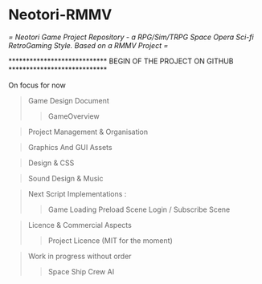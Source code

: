 # Neotori-RMMV

*= Neotori Game Project Repository - a RPG/Sim/TRPG Space Opera Sci-fi RetroGaming Style. Based on a RMMV Project =*

****************************  BEGIN OF THE PROJECT ON GITHUB  ****************************

On focus for now 

> Game Design Document
>> GameOverview

> Project Management & Organisation


> Graphics And GUI Assets


> Design & CSS


> Sound Design & Music


> Next Script Implementations :
>> Game Loading Preload Scene
>> Login / Subscribe Scene

> Licence & Commercial Aspects
>> Project Licence (MIT for the moment)

> Work in progress without order
>> Space Ship Crew AI
